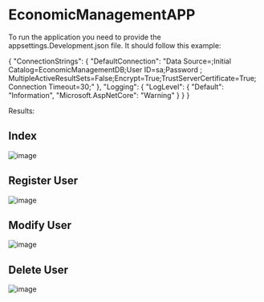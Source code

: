 # EconomicManagementAPP

To run the application you need to provide the appsettings.Development.json file.
It should follow this example:

{
  "ConnectionStrings": {
    "DefaultConnection": "Data Source=<SERVER>;Initial Catalog=EconomicManagementDB;User ID=sa;Password <PASSWORD>; MultipleActiveResultSets=False;Encrypt=True;TrustServerCertificate=True;Connection Timeout=30;"
  },
  "Logging": {
    "LogLevel": {
      "Default": "Information",
      "Microsoft.AspNetCore": "Warning"
    }
  }
}
  
 Results:
  
 ## Index 
  ![image](https://user-images.githubusercontent.com/49110761/159973578-36e9bd7f-6651-481c-83bf-2a4208871b5a.png)
  
 ## Register User
  ![image](https://user-images.githubusercontent.com/49110761/159973660-e52d4500-444a-4669-afd4-5735c478959b.png)

 ## Modify User
  ![image](https://user-images.githubusercontent.com/49110761/159973771-bfd34855-5a91-424a-b6ad-4f3e466f9f73.png)

 ## Delete User
  ![image](https://user-images.githubusercontent.com/49110761/159973826-50cc60ba-b298-439b-87bf-57b627ce660a.png)

